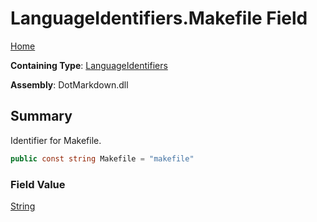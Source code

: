 # LanguageIdentifiers\.Makefile Field

[Home](../../../README.md)

**Containing Type**: [LanguageIdentifiers](../README.md)

**Assembly**: DotMarkdown\.dll

## Summary

Identifier for Makefile\.

```csharp
public const string Makefile = "makefile"
```

### Field Value

[String](https://docs.microsoft.com/en-us/dotnet/api/system.string)

